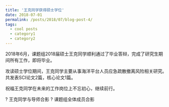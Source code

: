 ```yaml
---
title: '王克同学获得硕士学位'
date: 2018-07-01
permalink: /posts/2018/07/blog-post-4/
tags:
  - cool posts
  - category1
  - category2
---
```


2018年6月，课题组2018届硕士王克同学顺利通过了毕业答辩，完成了研究生期间所有工作，即将毕业。

攻读硕士学位期间，王克同学主要从事海洋平台人员应急疏散撤离风险相关研究。共发表SCI论文2篇，核心论文1篇。

祝福王克同学在未来的工作岗位上不忘初心，继续前行。

?[](/images/wangke-degree-2.png)
王克同学与导师合影
?[](/images/wangke-degree-1.png)
课题组全体成员合影